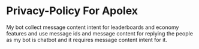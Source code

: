# Privacy-Policy For Apolex

My bot collect message content intent for leaderboards and economy features and use message ids and message content for replying the people as my bot is chatbot and it requires message content intent for it.
